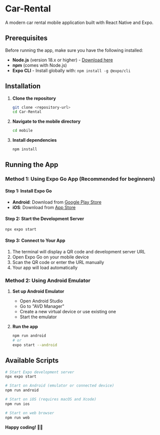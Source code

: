 # Car-Rental

A modern car rental mobile application built with React Native and Expo.

## Prerequisites

Before running the app, make sure you have the following installed:

- **Node.js** (version 18.x or higher) - [Download here](https://nodejs.org/)
- **npm** (comes with Node.js)
- **Expo CLI** - Install globally with: `npm install -g @expo/cli`

## Installation

1. **Clone the repository**

   ```bash
   git clone <repository-url>
   cd Car-Rental
   ```

2. **Navigate to the mobile directory**

   ```bash
   cd mobile
   ```

3. **Install dependencies**
   ```bash
   npm install
   ```

## Running the App

### Method 1: Using Expo Go App (Recommended for beginners)

#### Step 1: Install Expo Go

- **Android**: Download from [Google Play Store](https://play.google.com/store/apps/details?id=host.exp.exponent)
- **iOS**: Download from [App Store](https://apps.apple.com/app/expo-go/id982107779)

#### Step 2: Start the Development Server

```bash
npx expo start
```

#### Step 3: Connect to Your App

1. The terminal will display a QR code and development server URL
2. Open Expo Go on your mobile device
3. Scan the QR code or enter the URL manually
4. Your app will load automatically

### Method 2: Using Android Emulator

1. **Set up Android Emulator**

   - Open Android Studio
   - Go to "AVD Manager"
   - Create a new virtual device or use existing one
   - Start the emulator

2. **Run the app**
   ```bash
   npm run android
   # or
   expo start --android
   ```

## Available Scripts

```bash
# Start Expo development server
npx expo start

# Start on Android (emulator or connected device)
npm run android

# Start on iOS (requires macOS and Xcode)
npm run ios

# Start on web browser
npm run web
```

**Happy coding! 🚗✨**

